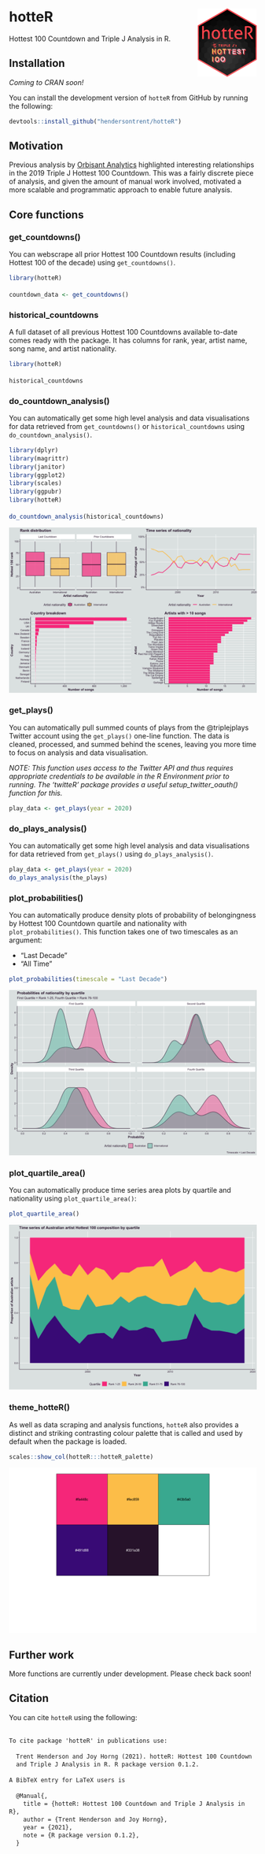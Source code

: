 
# hotteR <img src="man/figures/logo.png" align="right" width="120" />

Hottest 100 Countdown and Triple J Analysis in R.

## Installation

*Coming to CRAN soon\!*

You can install the development version of `hotteR` from GitHub by
running the following:

``` r
devtools::install_github("hendersontrent/hotteR")
```

## Motivation

Previous analysis by [Orbisant
Analytics](https://www.orbisantanalytics.com/hottest-100) highlighted
interesting relationships in the 2019 Triple J Hottest 100 Countdown.
This was a fairly discrete piece of analysis, and given the amount of
manual work involved, motivated a more scalable and programmatic
approach to enable future analysis.

## Core functions

### get\_countdowns()

You can webscrape all prior Hottest 100 Countdown results (including
Hottest 100 of the decade) using `get_countdowns()`.

``` r
library(hotteR)

countdown_data <- get_countdowns()
```

### historical\_countdowns

A full dataset of all previous Hottest 100 Countdowns available to-date
comes ready with the package. It has columns for rank, year, artist
name, song name, and artist nationality.

``` r
library(hotteR)

historical_countdowns
```

### do\_countdown\_analysis()

You can automatically get some high level analysis and data
visualisations for data retrieved from `get_countdowns()` or
`historical_countdowns` using `do_countdown_analysis()`.

``` r
library(dplyr)
library(magrittr)
library(janitor)
library(ggplot2)
library(scales)
library(ggpubr)
library(hotteR)

do_countdown_analysis(historical_countdowns)
```

![](README_files/figure-gfm/unnamed-chunk-5-1.png)<!-- -->

### get\_plays()

You can automatically pull summed counts of plays from the @triplejplays
Twitter account using the `get_plays()` one-line function. The data is
cleaned, processed, and summed behind the scenes, leaving you more time
to focus on analysis and data visualisation.

*NOTE: This function uses access to the Twitter API and thus requires
appropriate credentials to be available in the R Environment prior to
running. The ‘twitteR’ package provides a useful setup\_twitter\_oauth()
function for this.*

``` r
play_data <- get_plays(year = 2020)
```

### do\_plays\_analysis()

You can automatically get some high level analysis and data
visualisations for data retrieved from `get_plays()` using
`do_plays_analysis()`.

``` r
play_data <- get_plays(year = 2020)
do_plays_analysis(the_plays)
```

### plot\_probabilities()

You can automatically produce density plots of probability of
belongingness by Hottest 100 Countdown quartile and nationality with
`plot_probabilities()`. This function takes one of two timescales as an
argument:

  - “Last Decade”
  - “All Time”

<!-- end list -->

``` r
plot_probabilities(timescale = "Last Decade")
```

![](README_files/figure-gfm/unnamed-chunk-8-1.png)<!-- -->

### plot\_quartile\_area()

You can automatically produce time series area plots by quartile and
nationality using `plot_quartile_area()`:

``` r
plot_quartile_area()
```

![](README_files/figure-gfm/unnamed-chunk-9-1.png)<!-- -->

### theme\_hotteR()

As well as data scraping and analysis functions, `hotteR` also provides
a distinct and striking contrasting colour palette that is called and
used by default when the package is loaded.

``` r
scales::show_col(hotteR:::hotteR_palette)
```

![](README_files/figure-gfm/unnamed-chunk-10-1.png)<!-- -->

## Further work

More functions are currently under development. Please check back soon\!

## Citation

You can cite `hotteR` using the following:

``` 

To cite package 'hotteR' in publications use:

  Trent Henderson and Joy Horng (2021). hotteR: Hottest 100 Countdown
  and Triple J Analysis in R. R package version 0.1.2.

A BibTeX entry for LaTeX users is

  @Manual{,
    title = {hotteR: Hottest 100 Countdown and Triple J Analysis in R},
    author = {Trent Henderson and Joy Horng},
    year = {2021},
    note = {R package version 0.1.2},
  }
```
